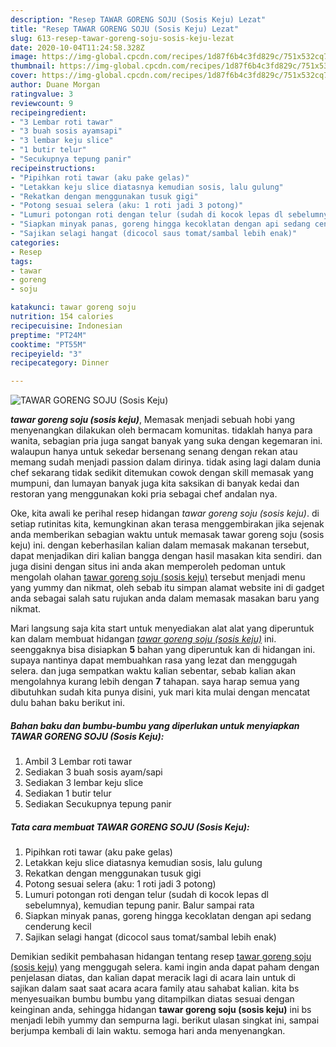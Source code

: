 ```yaml
---
description: "Resep TAWAR GORENG SOJU (Sosis Keju) Lezat"
title: "Resep TAWAR GORENG SOJU (Sosis Keju) Lezat"
slug: 613-resep-tawar-goreng-soju-sosis-keju-lezat
date: 2020-10-04T11:24:58.328Z
image: https://img-global.cpcdn.com/recipes/1d87f6b4c3fd829c/751x532cq70/tawar-goreng-soju-sosis-keju-foto-resep-utama.jpg
thumbnail: https://img-global.cpcdn.com/recipes/1d87f6b4c3fd829c/751x532cq70/tawar-goreng-soju-sosis-keju-foto-resep-utama.jpg
cover: https://img-global.cpcdn.com/recipes/1d87f6b4c3fd829c/751x532cq70/tawar-goreng-soju-sosis-keju-foto-resep-utama.jpg
author: Duane Morgan
ratingvalue: 3
reviewcount: 9
recipeingredient:
- "3 Lembar roti tawar"
- "3 buah sosis ayamsapi"
- "3 lembar keju slice"
- "1 butir telur"
- "Secukupnya tepung panir"
recipeinstructions:
- "Pipihkan roti tawar (aku pake gelas)"
- "Letakkan keju slice diatasnya kemudian sosis, lalu gulung"
- "Rekatkan dengan menggunakan tusuk gigi"
- "Potong sesuai selera (aku: 1 roti jadi 3 potong)"
- "Lumuri potongan roti dengan telur (sudah di kocok lepas dl sebelumnya), kemudian tepung panir. Balur sampai rata"
- "Siapkan minyak panas, goreng hingga kecoklatan dengan api sedang cenderung kecil"
- "Sajikan selagi hangat (dicocol saus tomat/sambal lebih enak)"
categories:
- Resep
tags:
- tawar
- goreng
- soju

katakunci: tawar goreng soju 
nutrition: 154 calories
recipecuisine: Indonesian
preptime: "PT24M"
cooktime: "PT55M"
recipeyield: "3"
recipecategory: Dinner

---
```



![TAWAR GORENG SOJU (Sosis Keju)](https://img-global.cpcdn.com/recipes/1d87f6b4c3fd829c/751x532cq70/tawar-goreng-soju-sosis-keju-foto-resep-utama.jpg)

<b><i>tawar goreng soju (sosis keju)</i></b>, Memasak menjadi sebuah hobi yang menyenangkan dilakukan oleh bermacam komunitas. tidaklah hanya para wanita, sebagian pria juga sangat banyak yang suka dengan kegemaran ini. walaupun hanya untuk sekedar bersenang senang dengan rekan atau memang sudah menjadi passion dalam dirinya. tidak asing lagi dalam dunia chef sekarang tidak sedikit ditemukan cowok dengan skill memasak yang mumpuni, dan lumayan banyak juga kita saksikan di banyak kedai dan restoran yang menggunakan koki pria sebagai chef andalan nya.

Oke, kita awali ke perihal resep hidangan <i>tawar goreng soju (sosis keju)</i>. di setiap rutinitas kita, kemungkinan akan terasa menggembirakan jika sejenak anda memberikan sebagian waktu untuk memasak tawar goreng soju (sosis keju) ini. dengan keberhasilan kalian dalam memasak makanan tersebut, dapat menjadikan diri kalian bangga dengan hasil masakan kita sendiri. dan juga disini dengan situs ini anda akan memperoleh pedoman untuk mengolah olahan <u>tawar goreng soju (sosis keju)</u> tersebut menjadi menu yang yummy dan nikmat, oleh sebab itu simpan alamat website ini di gadget anda sebagai salah satu rujukan anda dalam memasak masakan baru yang nikmat.




Mari langsung saja kita start untuk menyediakan alat alat yang diperuntuk kan dalam membuat hidangan <u><i>tawar goreng soju (sosis keju)</i></u> ini. seenggaknya bisa disiapkan <b>5</b> bahan yang diperuntuk kan di hidangan ini. supaya nantinya dapat membuahkan rasa yang lezat dan menggugah selera. dan juga sempatkan waktu kalian sebentar, sebab kalian akan mengolahnya kurang lebih dengan <b>7</b> tahapan. saya harap semua yang dibutuhkan sudah kita punya disini, yuk mari kita mulai dengan mencatat dulu bahan baku berikut ini.

<!--inarticleads1-->

##### Bahan baku dan bumbu-bumbu yang diperlukan untuk menyiapkan TAWAR GORENG SOJU (Sosis Keju):

1. Ambil 3 Lembar roti tawar
1. Sediakan 3 buah sosis ayam/sapi
1. Sediakan 3 lembar keju slice
1. Sediakan 1 butir telur
1. Sediakan Secukupnya tepung panir




<!--inarticleads2-->

##### Tata cara membuat TAWAR GORENG SOJU (Sosis Keju):

1. Pipihkan roti tawar (aku pake gelas)
1. Letakkan keju slice diatasnya kemudian sosis, lalu gulung
1. Rekatkan dengan menggunakan tusuk gigi
1. Potong sesuai selera (aku: 1 roti jadi 3 potong)
1. Lumuri potongan roti dengan telur (sudah di kocok lepas dl sebelumnya), kemudian tepung panir. Balur sampai rata
1. Siapkan minyak panas, goreng hingga kecoklatan dengan api sedang cenderung kecil
1. Sajikan selagi hangat (dicocol saus tomat/sambal lebih enak)




Demikian sedikit pembahasan hidangan tentang resep <u>tawar goreng soju (sosis keju)</u> yang menggugah selera. kami ingin anda dapat paham dengan penjelasan diatas, dan kalian dapat meracik lagi di acara lain untuk di sajikan dalam saat saat acara acara family atau sahabat kalian. kita bs menyesuaikan bumbu bumbu yang ditampilkan diatas sesuai dengan keinginan anda, sehingga hidangan <b>tawar goreng soju (sosis keju)</b> ini bs menjadi lebih yummy dan sempurna lagi. berikut ulasan singkat ini, sampai berjumpa kembali di lain waktu. semoga hari anda menyenangkan.
